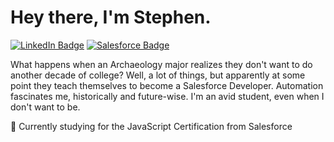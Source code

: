 # Hey there, I'm Stephen.

[![LinkedIn Badge](https://img.shields.io/badge/Stephen&nbsp;Adams-0077B5?style=for-the-badge&logo=linkedin&logoColor=white)](https://www.linkedin.com/in/stephen-g-adams/) [![Salesforce Badge](https://img.shields.io/badge/Stephen&nbsp;Adams-00A1E0?style=for-the-badge&logo=Salesforce&logoColor=white
)](https://www.salesforce.com/trailblazer/stefnadams)

What happens when an Archaeology major realizes they don't want to do another decade of college? Well, a lot of things, but apparently at some point they teach themselves to become a Salesforce Developer. Automation fascinates me, historically and future-wise. I'm an avid student, even when I don't want to be.

📖 Currently studying for the JavaScript Certification from Salesforce
<!---
sadams-lightedge/sadams-lightedge is a ✨ special ✨ repository because its `README.md` (this file) appears on your GitHub profile.
You can click the Preview link to take a look at your changes.
--->
